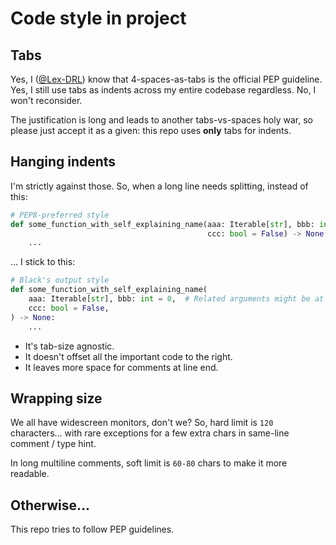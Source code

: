 # Code style in project

## Tabs

Yes, I ([@Lex-DRL](https://github.com/Lex-DRL)) know that 4-spaces-as-tabs is the official PEP guideline. Yes, I still use tabs as indents across my entire codebase regardless. No, I won't reconsider.

The justification is long and leads to another tabs-vs-spaces holy war, so please just accept it as a given: this repo uses **only** tabs for indents.

## Hanging indents

I'm strictly against those. So, when a long line needs splitting, instead of this:

```python
# PEP8-preferred style
def some_function_with_self_explaining_name(aaa: Iterable[str], bbb: int = 0,
                                            ccc: bool = False) -> None:
    ...
```

... I stick to this:

```python
# Black's output style
def some_function_with_self_explaining_name(
	aaa: Iterable[str], bbb: int = 0,  # Related arguments might be at the same line
	ccc: bool = False,
) -> None:
	...
```

- It's tab-size agnostic.
- It doesn't offset all the important code to the right.
- It leaves more space for comments at line end.

## Wrapping size

We all have widescreen monitors, don't we? So, hard limit is `120` characters... with rare exceptions for a few extra chars in same-line comment / type hint.

In long multiline comments, soft limit is `60-80` chars to make it more readable.

## Otherwise...

This repo tries to follow PEP guidelines.
